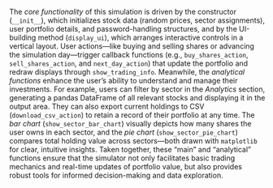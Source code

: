 The *core functionality* of this simulation is driven by the constructor (`__init__`), which initializes stock data (random prices, sector assignments), user portfolio details, and password-handling structures, and by the UI-building method (`display_ui`), which arranges interactive controls in a vertical layout. 
User actions—like buying and selling shares or advancing the simulation day—trigger callback functions (e.g., `buy_shares_action`, `sell_shares_action`, and `next_day_action`) that update the portfolio and redraw displays through `show_trading_info`. 
Meanwhile, the *analytical functions* enhance the user’s ability to understand and manage their investments. 
For example, users can filter by sector in the *Analytics* section, generating a pandas DataFrame of all relevant stocks and displaying it in the output area. 
They can also export current holdings to CSV (`download_csv_action`) to retain a record of their portfolio at any time. 
The *bar chart* (`show_sector_bar_chart`) visually depicts how many shares the user owns in each sector, and the *pie chart* (`show_sector_pie_chart`) compares total holding value across sectors—both drawn with `matplotlib` for clear, intuitive insights. 
Taken together, these “main” and “analytical” functions ensure that the simulator not only facilitates basic trading mechanics and real-time updates of portfolio value, but also provides robust tools for informed decision-making and data exploration.

